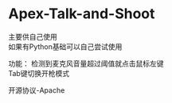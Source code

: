 # Apex-Talk-and-Shoot

 主要供自己使用  
 如果有Python基础可以自己尝试使用

  功能：
   检测到麦克风音量超过阈值就点击鼠标左键  
   Tab键切换开枪模式  

开源协议-Apache
